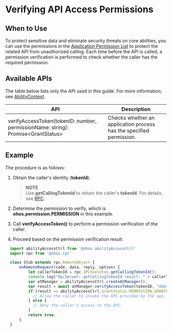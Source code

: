 # Verifying API Access Permissions

## When to Use

To protect sensitive data and eliminate security threats on core abilities, you can use the permissions in the [Application Permission List](permission-list.md) to protect the related API from unauthorized calling. Each time before the API is called, a permission verification is performed to check whether the caller has the required permission.

## Available APIs

The table below lists only the API used in this guide. For more information, see [AbilityContext](../reference/apis/js-apis-ability-context.md).

| API                                                      | Description                                            |
| ------------------------------------------------------------ | --------------------------------------------------- |
| verifyAccessToken(tokenID: number, permissionName: string): Promise&lt;GrantStatus&gt; | Checks whether an application process has the specified permission.|


## Example

The procedure is as follows:

1. Obtain the caller's identity (**tokenId**).

   > **NOTE**<br>
   > Use **getCallingTokenId** to obtain the caller's **tokenId**. For details, see [RPC](../reference/apis/js-apis-rpc.md#getcallingtokenid8).

2. Determine the permission to verify, which is **ohos.permission.PERMISSION** in this example.

3. Call **verifyAccessToken()** to perform a permission verification of the caller.

4. Proceed based on the permission verification result.

```js
  import abilityAccessCtrl from '@ohos.abilityAccessCtrl'
  import rpc from '@ohos.rpc'

  class Stub extends rpc.RemoteObject {
      onRemoteRequest(code, data, reply, option) {
          let callerTokenId = rpc.IPCSkeleton.getCallingTokenId();
          console.log("RpcServer: getCallingTokenId result: " + callerTokenId);
          var atManager = abilityAccessCtrl.createAtManager();
          var result = await atManager.verifyAccessToken(tokenID, "ohos.permission.PERMISSION");
          if (result == abilityAccessCtrl.GrantStatus.PERMISSION_GRANTED) {
            // Allow the caller to invoke the API provided by the app.
          } else {
            // Deny the caller's access to the API.
          }
          return true;
      }
  }

```
